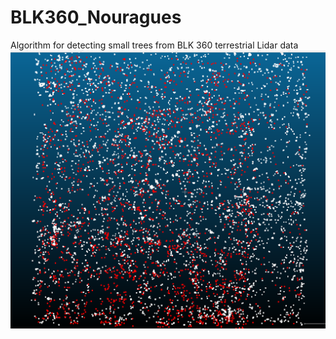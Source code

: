 # BLK360_Nouragues
Algorithm for detecting small trees from BLK 360 terrestrial Lidar data 
![Stem detection from different height bins](images/stem_detection.png)
